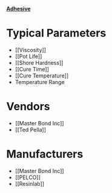 [**Adhesive**](https://en.wikipedia.org/wiki/Adhesive)

# Typical Parameters
* [[Viscosity]]
* [[Pot Life]]
* [[Shore Hardness]]
* [[Cure Time]]
* [[Cure Temperature]]
* Temperature Range

# Vendors
* [[Master Bond Inc]]
* [[Ted Pella]]

# Manufacturers
* [[Master Bond Inc]]
* [[PELCO]]
* [[Resinlab]]